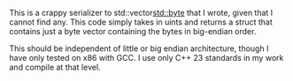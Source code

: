 This is a crappy serializer to std::vector<std::byte> that I wrote, given that I cannot find any.
This code simply takes in uints and returns a struct that contains just a byte vector containing the bytes in big-endian order.

This should be independent of little or big endian architecture, though I have only tested on x86 with GCC. I use only C++ 23 standards in my work and compile at that level.
